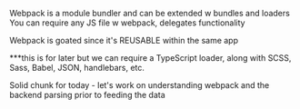 Webpack is a module bundler and can be extended w bundles and loaders
You can require any JS file w webpack, delegates functionality

Webpack is goated since it's REUSABLE within the same app 

***this is for later but we can require a TypeScript loader, along with SCSS, Sass, Babel, JSON, handlebars, etc.

Solid chunk for today - let's work on understanding webpack and the backend parsing prior to feeding the data 
